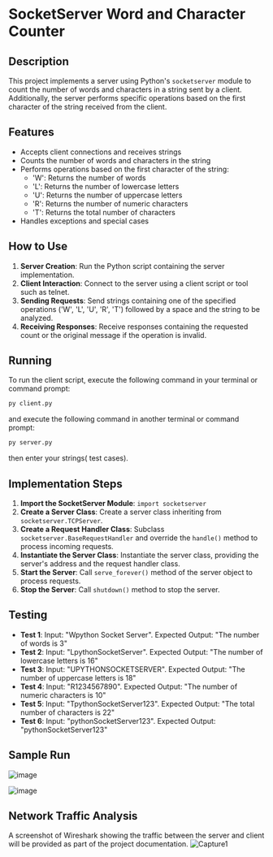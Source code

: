 # SocketServer Word and Character Counter

## Description
This project implements a server using Python's `socketserver` module to count the number of words and characters in a string sent by a client. Additionally, the server performs specific operations based on the first character of the string received from the client.

## Features
- Accepts client connections and receives strings
- Counts the number of words and characters in the string
- Performs operations based on the first character of the string:
  - 'W': Returns the number of words
  - 'L': Returns the number of lowercase letters
  - 'U': Returns the number of uppercase letters
  - 'R': Returns the number of numeric characters
  - 'T': Returns the total number of characters
- Handles exceptions and special cases

## How to Use
1. **Server Creation**: Run the Python script containing the server implementation.
2. **Client Interaction**: Connect to the server using a client script or tool such as telnet.
3. **Sending Requests**: Send strings containing one of the specified operations ('W', 'L', 'U', 'R', 'T') followed by a space and the string to be analyzed.
4. **Receiving Responses**: Receive responses containing the requested count or the original message if the operation is invalid.

## Running 
To run the client script, execute the following command in your terminal or command prompt:

```bash
py client.py
```
and execute the following command in another terminal or command prompt:
```bash
py server.py
```
then enter your strings( test cases).

## Implementation Steps
1. **Import the SocketServer Module**: `import socketserver`
2. **Create a Server Class**: Create a server class inheriting from `socketserver.TCPServer`.
3. **Create a Request Handler Class**: Subclass `socketserver.BaseRequestHandler` and override the `handle()` method to process incoming requests.
4. **Instantiate the Server Class**: Instantiate the server class, providing the server's address and the request handler class.
5. **Start the Server**: Call `serve_forever()` method of the server object to process requests.
6. **Stop the Server**: Call `shutdown()` method to stop the server.

## Testing
- **Test 1**: Input: "Wpython Socket Server". Expected Output: "The number of words is 3"
- **Test 2**: Input: "LpythonSocketServer". Expected Output: "The number of lowercase letters is 16"
- **Test 3**: Input: "UPYTHONSOCKETSERVER". Expected Output: "The number of uppercase letters is 18"
- **Test 4**: Input: "R1234567890". Expected Output: "The number of numeric characters is 10"
- **Test 5**: Input: "TpythonSocketServer123". Expected Output: "The total number of characters is 22"
- **Test 6**: Input: "pythonSocketServer123". Expected Output: "pythonSocketServer123"

## Sample Run
![image](https://github.com/elmahygurl/Python-Socket-server/assets/97133077/264ea4ea-ed68-49ed-800a-25128731a730)

![image](https://github.com/elmahygurl/Python-Socket-server/assets/97133077/3015da3d-ca9f-4337-b566-7bb1a2fb6213)


## Network Traffic Analysis
A screenshot of Wireshark showing the traffic between the server and client will be provided as part of the project documentation.
![Capture1](https://github.com/elmahygurl/Python-Socket-server/assets/97133077/9911f48e-ca6f-45f0-80df-f45ad780aa9c)

